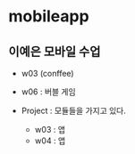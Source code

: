 # mobileapp

## 이예은 모바일 수업

- w03 (conffee)
- w06 : 버블 게임

- Project : 모듈들을 가지고 있다.
  - w03 : 앱 
  - w04 : 앱


